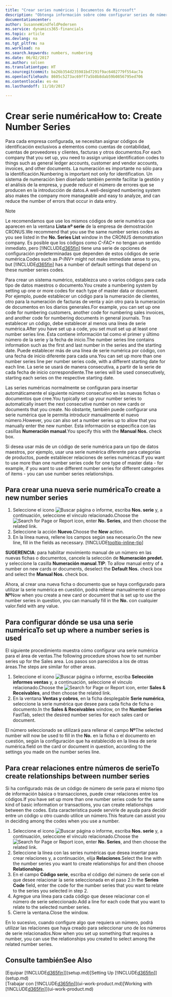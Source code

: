```yaml
---
title: "Crear series numéricas | Documentos de Microsoft"
description: "Obtenga información sobre cómo configurar series de números que asignan códigos de identificador único a las cuentas y los documentos en Dynamics 365 Business edition."
documentationcenter: 
author: SusanneWindfeldPedersen
ms.service: dynamics365-financials
ms.topic: article
ms.devlang: na
ms.tgt_pltfrm: na
ms.workload: na
ms.search.keywords: numbers, numbering
ms.date: 06/02/2017
ms.author: solsen
ms.translationtype: HT
ms.sourcegitcommit: ba26b354d235981bd7291f9ac6402779f554ac7a
ms.openlocfilehash: 8605c5273ac69ff7a5b8b8dab59b0856795ed706
ms.contentlocale: es-mx
ms.lasthandoff: 11/10/2017

---
```

# <a name="how-to-create-number-series"></a><span data-ttu-id="15f7f-103">Crear serie numérica</span><span class="sxs-lookup"><span data-stu-id="15f7f-103">How to: Create Number Series</span></span>
<span data-ttu-id="15f7f-104">Para cada empresa configurada, se necesitan asignar códigos de identificación exclusivos a elementos como cuentas de contabilidad, cuentas de proveedores y clientes, facturas y otros documentos.</span><span class="sxs-lookup"><span data-stu-id="15f7f-104">For each company that you set up, you need to assign unique identification codes to things such as general ledger accounts, customer and vendor accounts, invoices, and other documents.</span></span> <span data-ttu-id="15f7f-105">La numeración es importante no sólo para la identificación.</span><span class="sxs-lookup"><span data-stu-id="15f7f-105">Numbering is important not only for identification.</span></span> <span data-ttu-id="15f7f-106">Un sistema de numeración bien diseñado también permite facilitar la gestión y el análisis de la empresa, y puede reducir el número de errores que se producen en la introducción de datos.</span><span class="sxs-lookup"><span data-stu-id="15f7f-106">A well-designed numbering system also makes the company more manageable and easy to analyze, and can reduce the number of errors that occur in data entry.</span></span>

> [!NOTE]  
>   <span data-ttu-id="15f7f-107">Le recomendamos que use los mismos códigos de serie numérica que aparecen en la ventana **Lista nº serie** de la empresa de demostración CRONUS.</span><span class="sxs-lookup"><span data-stu-id="15f7f-107">We recommend that you use the same number series codes as you see listed in the **No. Series List** window in the CRONUS demonstration company.</span></span> <span data-ttu-id="15f7f-108">Es posible que los códigos como *C-FAC+* no tengan un sentido inmediato, pero [!INCLUDE[d365fin](includes/d365fin_md.md)] tiene una serie de opciones de configuración predeterminadas que dependen de estos códigos de serie numérica.</span><span class="sxs-lookup"><span data-stu-id="15f7f-108">Codes such as *P-INV+* might not make immediate sense to you, but [!INCLUDE[d365fin](includes/d365fin_md.md)] has a number of default settings that depend on these number series codes.</span></span>

<span data-ttu-id="15f7f-109">Para crear un sistema numérico, establezca uno o varios códigos para cada tipo de datos maestros o documento.</span><span class="sxs-lookup"><span data-stu-id="15f7f-109">You create a numbering system by setting up one or more codes for each type of master data or document.</span></span> <span data-ttu-id="15f7f-110">Por ejemplo, puede establecer un código para la numeración de clientes, otro para la numeración de facturas de venta y aún otro para la numeración de documentos en los diarios generales.</span><span class="sxs-lookup"><span data-stu-id="15f7f-110">For example, you can set up one code for numbering customers, another code for numbering sales invoices, and another code for numbering documents in general journals.</span></span> <span data-ttu-id="15f7f-111">Tras establecer un código, debe establecer al menos una línea de serie numérica.</span><span class="sxs-lookup"><span data-stu-id="15f7f-111">After you have set up a code, you set must set up at least one number series line.</span></span> <span data-ttu-id="15f7f-112">Ésta contiene información tal como el primer y último número de la serie y la fecha de inicio.</span><span class="sxs-lookup"><span data-stu-id="15f7f-112">The number series line contains information such as the first and last number in the series and the starting date.</span></span> <span data-ttu-id="15f7f-113">Puede establecer más de una línea de serie numérica por código, con una fecha de inicio diferente para cada una.</span><span class="sxs-lookup"><span data-stu-id="15f7f-113">You can set up more than one number series line per number series code, with a different starting date for each line.</span></span> <span data-ttu-id="15f7f-114">La serie se usará de manera consecutiva, a partir de la serie de cada fecha de inicio correspondiente.</span><span class="sxs-lookup"><span data-stu-id="15f7f-114">The series will be used consecutively, starting each series on the respective starting date.</span></span>

<span data-ttu-id="15f7f-115">Las series numéricas normalmente se configuran para insertar automáticamente el siguiente número consecutivo en las nuevas fichas o documentos que cree.</span><span class="sxs-lookup"><span data-stu-id="15f7f-115">You typically set up your number series to automatically insert the next consecutive number on new cards or documents that you create.</span></span> <span data-ttu-id="15f7f-116">No obstante, también puede configurar una serie numérica que le permita introducir manualmente el nuevo número.</span><span class="sxs-lookup"><span data-stu-id="15f7f-116">However, you can also set a number series up to allow that you manually enter the new number.</span></span> <span data-ttu-id="15f7f-117">Esta información se especifica con las casillas **Numeración manual**.</span><span class="sxs-lookup"><span data-stu-id="15f7f-117">You specify this with the **Manual Nos.** check box.</span></span>

<span data-ttu-id="15f7f-118">Si desea usar más de un código de serie numérica para un tipo de datos maestros, por ejemplo, usar una serie numérica diferente para categorías de productos, puede establecer relaciones de series numéricas.</span><span class="sxs-lookup"><span data-stu-id="15f7f-118">If you want to use more than one number series code for one type of master data - for example, if you want to use different number series for different categories of items - you can use number series relationships.</span></span>

## <a name="to-create-a-new-number-series"></a><span data-ttu-id="15f7f-119">Para crear una nueva serie numérica</span><span class="sxs-lookup"><span data-stu-id="15f7f-119">To create a new number series</span></span>
1. <span data-ttu-id="15f7f-120">Seleccione el icono ![Buscar página o informe](media/ui-search/search_small.png "icono Buscar página o informe"), escriba **Nos. serie** y, a continuación, seleccione el vínculo relacionado.</span><span class="sxs-lookup"><span data-stu-id="15f7f-120">Choose the ![Search for Page or Report](media/ui-search/search_small.png "Search for Page or Report icon") icon, enter **No. Series**, and then choose the related link.</span></span>
2. <span data-ttu-id="15f7f-121">Seleccione la acción **Nuevo**.</span><span class="sxs-lookup"><span data-stu-id="15f7f-121">Choose the **New** action.</span></span>
3. <span data-ttu-id="15f7f-122">En la línea nueva, rellene los campos según sea necesario.</span><span class="sxs-lookup"><span data-stu-id="15f7f-122">On the new line, fill in the fields as necessary.</span></span> [!INCLUDE[tooltip-inline-tip](includes/tooltip-inline-tip_md.md)]

<span data-ttu-id="15f7f-123">**SUGERENCIA**: para habilitar movimiento manual de un número en las nuevas fichas o documentos, cancele la selección de **Numeración predet.** y seleccione la casilla **Numeración manual**.</span><span class="sxs-lookup"><span data-stu-id="15f7f-123">**TIP**: To allow manual entry of a number on new cards or documents, deselect the **Default Nos.** check box and select the **Manual Nos.** check box.</span></span>

<span data-ttu-id="15f7f-124">Ahora, al crear una nueva ficha o documento que se haya configurado para utilizar la serie numérica en cuestión, podrá rellenar manualmente el campo **Nº**</span><span class="sxs-lookup"><span data-stu-id="15f7f-124">Now when you create a new card or document that is set up to use the number series in question, you can manually fill in the **No.**</span></span> <span data-ttu-id="15f7f-125">con cualquier valor.</span><span class="sxs-lookup"><span data-stu-id="15f7f-125">field with any value.</span></span>  

## <a name="to-set-up-where-a-number-series-is-used"></a><span data-ttu-id="15f7f-126">Para configurar dónde se usa una serie numérica</span><span class="sxs-lookup"><span data-stu-id="15f7f-126">To set up where a number series is used</span></span>
<span data-ttu-id="15f7f-127">El siguiente procedimiento muestra cómo configurar una serie numérica para el área de ventas.</span><span class="sxs-lookup"><span data-stu-id="15f7f-127">The following procedure shows how to set number series up for the Sales area.</span></span> <span data-ttu-id="15f7f-128">Los pasos son parecidos a los de otras áreas.</span><span class="sxs-lookup"><span data-stu-id="15f7f-128">The steps are similar for other areas.</span></span>
1. <span data-ttu-id="15f7f-129">Seleccione el icono ![Buscar página o informe](media/ui-search/search_small.png "icono Buscar página o informe"), escriba **Selección informes ventas** y, a continuación, seleccione el vínculo relacionado.</span><span class="sxs-lookup"><span data-stu-id="15f7f-129">Choose the ![Search for Page or Report](media/ui-search/search_small.png "Search for Page or Report icon") icon, enter **Sales & Receivables**, and then choose the related link.</span></span>
2. <span data-ttu-id="15f7f-130">En la ventana **Ventas y cobros**, en la ficha desplegable **Serie numérica**, seleccione la serie numérica que desee para cada ficha de ficha o documento.</span><span class="sxs-lookup"><span data-stu-id="15f7f-130">In the **Sales & Receivables** window, on the **Number Series** FastTab, select the desired number series for each sales card or document.</span></span>

<span data-ttu-id="15f7f-131">El número seleccionado se utilizará para rellenar el campo **Nº**</span><span class="sxs-lookup"><span data-stu-id="15f7f-131">The selected number will now be used to fill in the **No.**</span></span> <span data-ttu-id="15f7f-132">en la ficha o el documento en cuestión, según la configuración que ha establecido en la línea de serie numérica.</span><span class="sxs-lookup"><span data-stu-id="15f7f-132">field on the card or document in question, according to the settings you made on the number series line.</span></span>

## <a name="to-create-relationships-between-number-series"></a><span data-ttu-id="15f7f-133">Para crear relaciones entre números de serie</span><span class="sxs-lookup"><span data-stu-id="15f7f-133">To create relationships between number series</span></span>
<span data-ttu-id="15f7f-134">Si ha configurado más de un código de número de serie para el mismo tipo de información básica o transacciones, puede crear relaciones entre los códigos.</span><span class="sxs-lookup"><span data-stu-id="15f7f-134">If you have set up more than one number series code for the same kind of basic information or transactions, you can create relationships between the codes.</span></span> <span data-ttu-id="15f7f-135">Esta característica puede servirle de ayuda para decidir entre un código u otro cuando utilice un número.</span><span class="sxs-lookup"><span data-stu-id="15f7f-135">This feature can assist you in deciding among the codes when you use a number.</span></span>

1. <span data-ttu-id="15f7f-136">Seleccione el icono ![Buscar página o informe](media/ui-search/search_small.png "icono Buscar página o informe"), escriba **Nos. serie** y, a continuación, seleccione el vínculo relacionado.</span><span class="sxs-lookup"><span data-stu-id="15f7f-136">Choose the ![Search for Page or Report](media/ui-search/search_small.png "Search for Page or Report icon") icon, enter **No. Series**, and then choose the related link.</span></span>
2. <span data-ttu-id="15f7f-137">Seleccione la línea con las series numéricas que desea insertar para crear relaciones y, a continuación, elija **Relaciones**.</span><span class="sxs-lookup"><span data-stu-id="15f7f-137">Select the line with the number series you want to create relationships for and then choose **Relationships**.</span></span>
3. <span data-ttu-id="15f7f-138">En el campo **Código serie**, escriba el código del número de serie con el que desee relacionar la serie seleccionada en el paso 2.</span><span class="sxs-lookup"><span data-stu-id="15f7f-138">In the **Series Code** field, enter the code for the number series that you want to relate to the series you selected in step 2.</span></span>
4. <span data-ttu-id="15f7f-139">Agregue una línea para cada código que desee relacionar con el número de serie seleccionado.</span><span class="sxs-lookup"><span data-stu-id="15f7f-139">Add a line for each code that you want to relate to the selected number series.</span></span>
5. <span data-ttu-id="15f7f-140">Cierre la ventana.</span><span class="sxs-lookup"><span data-stu-id="15f7f-140">Close the window.</span></span>

<span data-ttu-id="15f7f-141">En lo sucesivo, cuando configure algo que requiera un número, podrá utilizar las relaciones que haya creado para seleccionar uno de los números de serie relacionados.</span><span class="sxs-lookup"><span data-stu-id="15f7f-141">Now when you set up something that requires a number, you can use the relationships you created to select among the related number series.</span></span>

## <a name="see-also"></a><span data-ttu-id="15f7f-142">Consulte también</span><span class="sxs-lookup"><span data-stu-id="15f7f-142">See Also</span></span>
<span data-ttu-id="15f7f-143">[Equipar [!INCLUDE[d365fin](includes/d365fin_md.md)]](setup.md)</span><span class="sxs-lookup"><span data-stu-id="15f7f-143">[Setting Up [!INCLUDE[d365fin](includes/d365fin_md.md)]](setup.md)</span></span>  
<span data-ttu-id="15f7f-144">[Trabajar con [!INCLUDE[d365fin](includes/d365fin_md.md)]](ui-work-product.md)</span><span class="sxs-lookup"><span data-stu-id="15f7f-144">[Working with [!INCLUDE[d365fin](includes/d365fin_md.md)]](ui-work-product.md)</span></span>  

